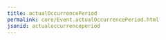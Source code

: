 ```yaml
---
title: actualOccurrencePeriod
permalink: core/Event.actualOccurrencePeriod.html
jsonid: actualoccurrenceperiod
---
```

